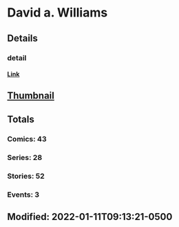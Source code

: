 # David a. Williams 
## Details
### detail
#### [Link](http://marvel.com/comics/creators/975/david_a_williams?utm_campaign=apiRef&utm_source=225578a89fc76f3d20fbffda5d17a88d)
## [Thumbnail](http://i.annihil.us/u/prod/marvel/i/mg/f/20/4bc5d7a8ba74a.jpg)
## Totals
### Comics: 43
### Series: 28
### Stories: 52
### Events: 3
## Modified: 2022-01-11T09:13:21-0500